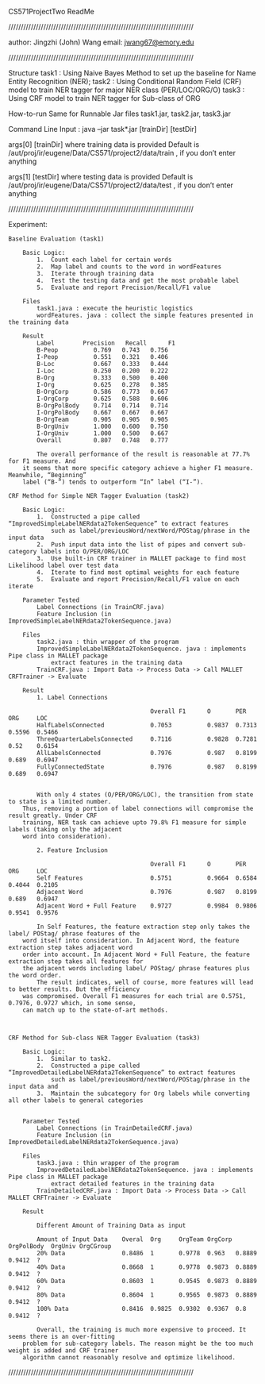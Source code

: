 CS571ProjectTwo ReadMe

//////////////////////////////////////////////////////////////////////////

author: Jingzhi (John) Wang
email: jwang67@emory.edu

//////////////////////////////////////////////////////////////////////////

Structure
	task1 : Using Naive Bayes Method to set up the baseline for Name Entity 
			Recognition (NER);
	task2 : Using Conditional Random Field (CRF) model to train NER tagger
			for major NER class (PER/LOC/ORG/O)
	task3 : Using CRF model to train NER tagger for Sub-class of ORG

How-to-run
Same for Runnable Jar files task1.jar, task2.jar, task3.jar

Command Line Input : java –jar task*.jar [trainDir] [testDir]

args[0] [trainDir] where training data is provided
Default is /aut/proj/ir/eugene/Data/CS571/project2/data/train , if you don’t enter anything

args[1] [testDir] where testing data is provided
Default is /aut/proj/ir/eugene/Data/CS571/project2/data/test , if you don’t enter anything



//////////////////////////////////////////////////////////////////////////

Experiment:

	Baseline Evaluation (task1)
	
		Basic Logic:
			1.	Count each label for certain words
			2.	Map label and counts to the word in wordFeatures
			3.	Iterate through training data
			4.	Test the testing data and get the most probable label
			5.	Evaluate and report Precision/Recall/F1 value
		
		Files
			task1.java : execute the heuristic logistics
			wordFeatures. java : collect the simple features presented in the training data

		Result
			Label   	 Precision 	 Recall 	 F1 
			B-Peop  		0.769 	0.743 	0.756 
			I-Peop  		0.551 	0.321 	0.406 
			B-Loc   		0.667 	0.333 	0.444 
			I-Loc			0.250 	0.200 	0.222 
			B-Org   		0.333 	0.500 	0.400 
			I-Org   		0.625 	0.278 	0.385 
			B-OrgCorp 		0.586 	0.773 	0.667 
			I-OrgCorp 		0.625 	0.588 	0.606 
			B-OrgPolBody 	0.714 	0.714 	0.714 
			I-OrgPolBody 	0.667 	0.667 	0.667 
			B-OrgTeam 		0.905 	0.905 	0.905 
			B-OrgUniv 		1.000 	0.600 	0.750 
			I-OrgUniv 		1.000 	0.500 	0.667 
			Overall			0.807 	0.748 	0.777 
			
			The overall performance of the result is reasonable at 77.7% for F1 measure. And 
		it seems that more specific category achieve a higher F1 measure. Meanwhile, “Beginning” 
		label (“B-”) tends to outperform “In” label (“I-”).
 
	CRF Method for Simple NER Tagger Evaluation (task2)
	
		Basic Logic:
			1.	Constructed a pipe called “ImprovedSimpleLabelNERdata2TokenSequence” to extract features 
				such as label/previousWord/nextWord/POStag/phrase in the input data
			2.	Push input data into the list of pipes and convert sub-category labels into O/PER/ORG/LOC
			3.	Use built-in CRF trainer in MALLET package to find most Likelihood label over test data
			4.	Iterate to find most optimal weights for each feature
			5.	Evaluate and report Precision/Recall/F1 value on each iterate
			
		Parameter Tested
			Label Connections (in TrainCRF.java)
			Feature Inclusion (in ImprovedSimpleLabelNERdata2TokenSequence.java)
			
		Files
			task2.java : thin wrapper of the program
			ImprovedSimpleLabelNERdata2TokenSequence. java : implements Pipe class in MALLET package 
				extract features in the training data
			TrainCRF.java : Import Data -> Process Data -> Call MALLET CRFTrainer -> Evaluate

		Result
			1. Label Connections 
							
											Overall F1		O		PER		ORG		LOC
			HalfLabelsConnected				0.7053			0.9837	0.7313	0.5596	0.5466
			ThreeQuarterLabelsConnected		0.7116			0.9828	0.7281	0.52	0.6154
			AllLabelsConnected				0.7976			0.987	0.8199	0.689	0.6947
			FullyConnectedState				0.7976			0.987	0.8199	0.689	0.6947

			
			With only 4 states (O/PER/ORG/LOC), the transition from state to state is a limited number. 
		Thus, removing a portion of label connections will compromise the result greatly. Under CRF 
		training, NER task can achieve upto 79.8% F1 measure for simple labels (taking only the adjacent 
		word into consideration).
		
			2. Feature Inclusion

											Overall F1		O		PER		ORG		LOC
			Self Features					0.5751			0.9664	0.6584	0.4044	0.2105
			Adjacent Word					0.7976			0.987	0.8199	0.689	0.6947
			Adjacent Word + Full Feature	0.9727			0.9984	0.9806	0.9541	0.9576

			In Self Features, the feature extraction step only takes the label/ POStag/ phrase features of the 
		word itself into consideration. In Adjacent Word, the feature extraction step takes adjacent word 
		order into account. In Adjacent Word + Full Feature, the feature extraction step takes all features for 
		the adjacent words including label/ POStag/ phrase features plus the word order.
			The result indicates, well of course, more features will lead to better results. But the efficiency 
		was compromised. Overall F1 measures for each trial are 0.5751, 0.7976, 0.9727 which, in some sense, 
		can match up to the state-of-art methods.

		
	
	CRF Method for Sub-class NER Tagger Evaluation (task3)
	
		Basic Logic:
			1.	Similar to task2.
			2.	Constructed a pipe called “ImprovedDetailedLabelNERdata2TokenSequence” to extract features 
				such as label/previousWord/nextWord/POStag/phrase in the input data and 
			3.	Maintain the subcategory for Org labels while converting all other labels to general categories

			
		Parameter Tested
			Label Connections (in TrainDetailedCRF.java)
			Feature Inclusion (in ImprovedDetailedLabelNERdata2TokenSequence.java)
			
		Files
			task3.java : thin wrapper of the program
			ImprovedDetailedLabelNERdata2TokenSequence. java : implements Pipe class in MALLET package 
				extract detailed features in the training data
			TrainDetailedCRF.java : Import Data -> Process Data -> Call MALLET CRFTrainer -> Evaluate

		Result
		
			Different Amount of Training Data as input
			
			Amount of Input Data	Overal	Org		OrgTeam	OrgCorp	OrgPolBody	OrgUniv	OrgCGroup
			20% Data				0.8486	1		0.9778	0.963	0.8889		0.9412	?
			40% Data				0.8668	1		0.9778	0.9873	0.8889		0.9412	?
			60% Data				0.8603	1		0.9545	0.9873	0.8889		0.9412	?
			80% Data				0.8604	1		0.9565	0.9873	0.8889		0.9412	?
			100% Data				0.8416	0.9825	0.9302	0.9367	0.8			0.9412	?

			Overall, the training is much more expensive to proceed. It seems there is an over-fitting 
		problem for sub-category labels. The reason might be the too much weight is added and CRF trainer 
		algorithm cannot reasonably resolve and optimize likelihood.


//////////////////////////////////////////////////////////////////////////